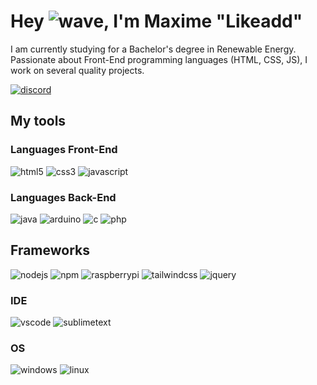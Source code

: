 # Hey ![wave], I'm Maxime "Likeadd"

I am currently studying for a Bachelor's degree in Renewable Energy. Passionate about Front-End programming languages (HTML, CSS, JS), I work on several quality projects.

[![discord]](https://discord.com/users/230719532073746432)
## My tools

### Languages Front-End
![html5] ![css3] ![javascript]

### Languages Back-End
![java] ![arduino] ![c] ![php]

## Frameworks
![nodejs] ![npm] ![raspberrypi] ![tailwindcss] ![jquery]

### IDE
![vscode] ![sublimetext]

### OS
![windows] ![linux]


<!-- Icons -->
[wave]: https://cdn.jsdelivr.net/gh/Readme-Workflows/Readme-Icons@1.1.0/icons/gifs/wave.gif

<!-- Badges -->
[issueOpened]: https://cdn.jsdelivr.net/gh/Readme-Workflows/Readme-Icons@main/icons/octicons/IssueOpened.svg
[issueClosed]: https://cdn.jsdelivr.net/gh/Readme-Workflows/Readme-Icons@main/icons/octicons/IssueClosed.svg

[prOpened]: https://cdn.jsdelivr.net/gh/Readme-Workflows/Readme-Icons@main/icons/octicons/PullRequestOpened.svg
[prClosed]: https://cdn.jsdelivr.net/gh/Readme-Workflows/Readme-Icons@main/icons/octicons/PullRequestClosed.svg
[prMerged]: https://cdn.jsdelivr.net/gh/Readme-Workflows/Readme-Icons@main/icons/octicons/PullRequestMerged.svg

[comment]: https://cdn.jsdelivr.net/gh/Readme-Workflows/Readme-Icons@main/icons/octicons/Comment.svg

[changesRequested]: https://cdn.jsdelivr.net/gh/Readme-Workflows/Readme-Icons@main/icons/octicons/RequestedChanges.svg
[approved]: https://cdn.jsdelivr.net/gh/Readme-Workflows/Readme-Icons@main/icons/octicons/ApprovedChanges.svg

[repoCreated]: https://cdn.jsdelivr.net/gh/Readme-Workflows/Readme-Icons@main/icons/octicons/Repository.svg
[newRelease]: https://cdn.jsdelivr.net/gh/Readme-Workflows/Readme-Icons@main/icons/octicons/Release.svg
[star]: https://cdn.jsdelivr.net/gh/Readme-Workflows/Readme-Icons@main/icons/octicons/StarredRepository.svg
[wiki]: https://cdn.jsdelivr.net/gh/Readme-Workflows/Readme-Icons@main/icons/octicons/Wiki.svg
[fork]: https://cdn.jsdelivr.net/gh/Readme-Workflows/Readme-Icons@main/icons/octicons/ForkedRepository.svg
[people]: https://cdn.jsdelivr.net/gh/Readme-Workflows/Readme-Icons@main/icons/octicons/People.svg

<!-- Meta Badge -->
[junit5]: https://img.shields.io/badge/JUnit5-323330?style=for-the-badge&logo=junit5

<!--- https://github.com/alexandresanlim/Badges4-README.md-Profile#-group- -->
[discord]: https://img.shields.io/badge/Discord-323330?style=for-the-badge&logo=discord

<!--- https://github.com/alexandresanlim/Badges4-README.md-Profile#-languages- -->
[java]: https://img.shields.io/badge/Java-323330?style=for-the-badge&logo=java
[php]: https://img.shields.io/badge/PHP-323330?style=for-the-badge&logo=php
[javascript]: https://img.shields.io/badge/JavaScript-323330?style=for-the-badge&logo=javascript
[html5]: https://img.shields.io/badge/HTML5-323330?style=for-the-badge&logo=html5
[css3]: https://img.shields.io/badge/CSS3-323330?style=for-the-badge&logo=css3
[c]: https://img.shields.io/badge/C-00599C?style=for-the-badge&logo=c&logoColor=white

<!--- https://github.com/alexandresanlim/Badges4-README.md-Profile#-frameworks- -->
[nodejs]: https://img.shields.io/badge/Node.js-339933?style=for-the-badge&logo=nodedotjs&logoColor=white
[npm]: https://img.shields.io/badge/npm-CB3837?style=for-the-badge&logo=npm&logoColor=white
[raspberrypi]: https://img.shields.io/badge/RASPBERRY%20PI-C51A4A.svg?&style=for-the-badge&logo=raspberry%20pi&logoColor=white
[tailwindcss]: https://img.shields.io/badge/Tailwind_CSS-38B2AC?style=for-the-badge&logo=tailwind-css&logoColor=white
[jquery]: https://img.shields.io/badge/jQuery-0769AD?style=for-the-badge&logo=jquery&logoColor=white
[arduino]: https://img.shields.io/badge/Arduino_IDE-00979D?style=for-the-badge&logo=arduino&logoColor=white

<!--- https://github.com/alexandresanlim/Badges4-README.md-Profile#-cloud-  -->
[digitalocean]: https://img.shields.io/badge/Digital_Ocean-0080FF?style=for-the-badge&logo=DigitalOcean&logoColor=white

<!--- https://github.com/alexandresanlim/Badges4-README.md-Profile#-os- -->
[windows]: https://img.shields.io/badge/Windows-0078D6?style=for-the-badge&logo=windows&logoColor=white
[linux]: https://img.shields.io/badge/Linux-FCC624?style=for-the-badge&logo=linux&logoColor=black

<!--- https://github.com/alexandresanlim/Badges4-README.md-Profile#-ide- -->
[vscode]: https://img.shields.io/badge/Visual_Studio_Code-0078D4?style=for-the-badge&logo=visual%20studio%20code&logoColor=white
[sublimetext]: https://img.shields.io/badge/sublime_text-%23575757.svg?&style=for-the-badge&logo=sublime-text&logoColor=important
